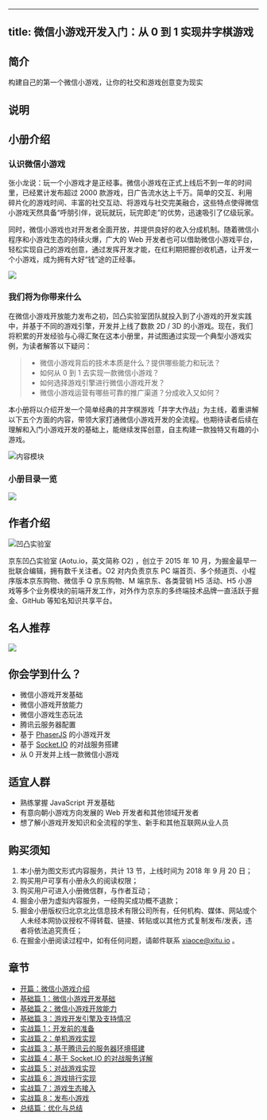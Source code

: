
---
title: 微信小游戏开发入门：从 0 到 1 实现井字棋游戏
---

## 简介
构建自己的第一个微信小游戏，让你的社交和游戏创意变为现实

## 说明
## 小册介绍

### 认识微信小游戏

张小龙说：玩一个小游戏才是正经事。微信小游戏在正式上线后不到一年的时间里，已经累计发布超过 2000 款游戏，日广告流水达上千万。简单的交互、利用碎片化的游戏时间、丰富的社交互动、将游戏与社交完美融合，这些特点使得微信小游戏天然具备“呼朋引伴，说玩就玩，玩完即走”的优势，迅速吸引了亿级玩家。

同时，微信小游戏也对开发者全面开放，并提供良好的收入分成机制。随着微信小程序和小游戏生态的持续火爆，广大的 Web 开发者也可以借助微信小游戏平台，轻松实现自己的游戏创意，通过发挥开发才能，在红利期把握创收机遇，让开发一个小游戏，成为拥有大好“钱”途的正经事。

![](https://p1-jj.byteimg.com/tos-cn-i-t2oaga2asx/gold-user-assets/2018/9/18/165eb7369919c7d1~tplv-t2oaga2asx-image.image)

### 我们将为你带来什么

在微信小游戏开放能力发布之初，凹凸实验室团队就投入到了小游戏的开发实践中，并基于不同的游戏引擎，开发并上线了数款 2D / 3D 的小游戏。现在，我们将积累的开发经验与心得汇聚在这本小册里，并试图通过实现一个典型小游戏实例，为读者解答以下疑问：

> - 微信小游戏背后的技术本质是什么？提供哪些能力和玩法？
> - 如何从 0 到 1 去实现一款微信小游戏？
> - 如何选择游戏引擎进行微信小游戏开发？
> - 微信小游戏运营有哪些可靠的推广渠道？分成收入又如何？

本小册将以介绍开发一个简单经典的井字棋游戏「井字大作战」为主线，着重讲解以下五个方面的内容，带领大家打通微信小游戏开发的全流程。也期待读者后续在理解和入门小游戏开发的基础上，能继续发挥创意，自主构建一款独特又有趣的小游戏。

![内容模块](https://p1-jj.byteimg.com/tos-cn-i-t2oaga2asx/gold-user-assets/2018/9/13/165d1c8ab1d77b0c~tplv-t2oaga2asx-image.image)

### 小册目录一览

![](https://p1-jj.byteimg.com/tos-cn-i-t2oaga2asx/gold-user-assets/2018/9/20/165f44684336161d~tplv-t2oaga2asx-image.image)

## 作者介绍

![凹凸实验室](https://p1-jj.byteimg.com/tos-cn-i-t2oaga2asx/gold-user-assets/2018/3/9/1620b10123fb5e5f~tplv-t2oaga2asx-image.image)

京东凹凸实验室 \(Aotu.io，英文简称 O2\) ，创立于 2015 年 10 月，为掘金最早一批联合编辑，拥有数千关注者。O2 对内负责京东 PC 端首页、多个频道页、小程序版本京东购物、微信手 Q 京东购物、M 端京东、各类营销 H5 活动、H5 小游戏等多个业务模块的前端开发工作，对外作为京东的多终端技术品牌一直活跃于掘金、GitHub 等知名知识共享平台。

## 名人推荐

![](https://p1-jj.byteimg.com/tos-cn-i-t2oaga2asx/gold-user-assets/2018/9/18/165eb714408639c6~tplv-t2oaga2asx-image.image)

## 你会学到什么？

- 微信小游戏开发基础
- 微信小游戏开放能力
- 微信小游戏生态玩法
- 腾讯云服务器配置
- 基于 [PhaserJS](http://phaser.io/) 的小游戏开发
- 基于 [Socket.IO](https://socket.io/) 的对战服务搭建
- 从 0 开发并上线一款微信小游戏

## 适宜人群

- 熟练掌握 JavaScript 开发基础
- 有意向朝小游戏方向发展的 Web 开发者和其他领域开发者
- 想了解小游戏开发知识和全流程的学生、新手和其他互联网从业人员

## 购买须知

1.  本小册为图文形式内容服务，共计 13 节，上线时间为 2018 年 9 月 20 日；
2.  购买用户可享有小册永久的阅读权限；
3.  购买用户可进入小册微信群，与作者互动；
4.  掘金小册为虚拟内容服务，一经购买成功概不退款；
5.  掘金小册版权归北京北比信息技术有限公司所有，任何机构、媒体、网站或个人未经本网协议授权不得转载、链接、转贴或以其他方式复制发布/发表，违者将依法追究责任；
6.  在掘金小册阅读过程中，如有任何问题，请邮件联系 <xiaoce@xitu.io> 。

## 章节
- [开篇：微信小游戏介绍](./kai-pian-wei-xin-xiao-you-xi-jie-shao.md)
- [基础篇 1：微信小游戏开发基础](<./ji-chu-pian-1-wei-xin-xiao-you-xi-kai-fa-ji-chu.md>)
- [基础篇 2：微信小游戏开放能力](<./ji-chu-pian-2-wei-xin-xiao-you-xi-kai-fang-neng-li.md>)
- [基础篇 3：游戏开发引擎及支持情况](<./ji-chu-pian-3-you-xi-kai-fa-yin-qing-ji-zhi-chi-qing-kuang.md>)
- [实战篇 1：开发前的准备](<./shi-zhan-pian-1-kai-fa-qian-de-zhun-bei.md>)
- [实战篇 2：单机游戏实现](<./shi-zhan-pian-2-dan-ji-you-xi-shi-xian.md>)
- [实战篇 3：基于腾讯云的服务器环境搭建](<./shi-zhan-pian-3-ji-yu-teng-xun-yun-de-fu-wu-qi-huan-jing-da-jian.md>)
- [实战篇 4：基于 Socket.IO 的对战服务详解](<./shi-zhan-pian-4-ji-yu-socket.io-de-dui-zhan-fu-wu-xiang-jie.md>)
- [实战篇 5：对战游戏实现](<./shi-zhan-pian-5-dui-zhan-you-xi-shi-xian.md>)
- [实战篇 6：游戏排行实现](<./shi-zhan-pian-6-you-xi-pai-xing-shi-xian.md>)
- [实战篇 7：游戏生态接入](<./shi-zhan-pian-7-you-xi-sheng-tai-jie-ru.md>)
- [实战篇 8：发布小游戏](<./shi-zhan-pian-8-fa-bu-xiao-you-xi.md>)
- [总结篇：优化与总结](./zong-jie-pian-you-hua-yu-zong-jie.md)

    